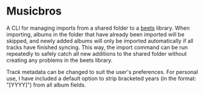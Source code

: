 # Musicbros

A CLI for managing imports from a shared folder to a [beets](https://beets.io/)
library. When importing, albums in the folder that have already been imported
will be skipped, and newly added albums will only be imported automatically if
all tracks have finished syncing. This way, the import command can be run
repeatedly to safely catch all new additions to the shared folder without
creating any problems in the beets library.

Track metadata can be changed to suit the user's preferences. For personal use,
I have included a default option to strip bracketed years (in the format:
"[YYYY]") from all album fields.
